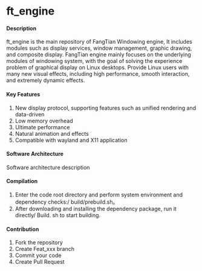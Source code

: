 # ft_engine

#### Description
ft_engine is the main repository of FangTian Windowing engine, It includes modules such as display services, window management, graphic drawing, and composite display.
FangTian engine mainly focuses on the underlying modules of windowing system, with the goal of solving the experience problem of graphical display on Linux desktops. Provide Linux users with many new visual effects, including high performance, smooth interaction, and extremely dynamic effects.

#### Key Features
1. New display protocol, supporting features such as unified rendering and data-driven
2. Low memory overhead
3. Ultimate performance
4. Natural animation and effects
5. Compatible with wayland and X11 application

#### Software Architecture
Software architecture description

#### Compilation
1.  Enter the code root directory and perform system environment and dependency checks:/ build/prebuild.sh。
2.  After downloading and installing the dependency package, run it directly/ Build. sh to start building.

#### Contribution

1.  Fork the repository
2.  Create Feat_xxx branch
3.  Commit your code
4.  Create Pull Request

